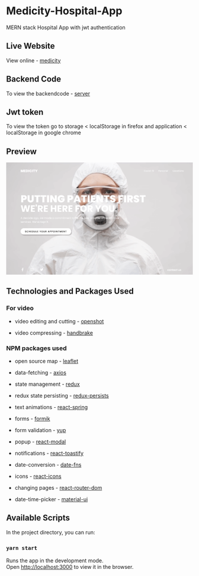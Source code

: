 # Medicity-Hospital-App

MERN stack Hospital App with jwt authentication

## Live Website

View online - [medicity](https://medicity-5b5.pages.dev/)

## Backend Code

To view the backendcode - [server](https://github.com/deva-raja/medicity-hospital-server)

## Jwt token

To view the token go to storage < localStorage in firefox and application < localStorage in google chrome

## Preview

<img src='src/images/demo.png'>

## Technologies and Packages Used

### For video

* video editing and cutting - [openshot](https://www.openshot.org/)

* video compressing - [handbrake](https://handbrake.fr/)

### NPM packages used

* open source map - [leaflet](https://react-leaflet.js.org/)

* data-fetching - [axios](https://www.npmjs.com/package/axios)

* state management - [redux](https://redux-toolkit.js.org/tutorials/quick-start)

* redux state persisting - [redux-persists](https://www.npmjs.com/package/redux-persist)

* text animations - [react-spring](https://react-spring.io/)

* forms - [formik](https://formik.org)

* form validation - [yup](https://www.npmjs.com/package/yup)

* popup - [react-modal](https://www.npmjs.com/package/react-modal)

* notifications - [react-toastify](https://www.npmjs.com/package/react-toastify)

* date-conversion - [date-fns](https://date-fns.org/)

* icons - [react-icons](https://react-icons.github.io/react-icons/)

* changing pages - [react-router-dom](https://reactrouter.com/web/guides/quick-start)

* date-time-picker - [material-ui](https://material-ui.com/)

## Available Scripts

In the project directory, you can run:

### `yarn start`

Runs the app in the development mode.\
Open [http://localhost:3000](http://localhost:3000) to view it in the browser.
